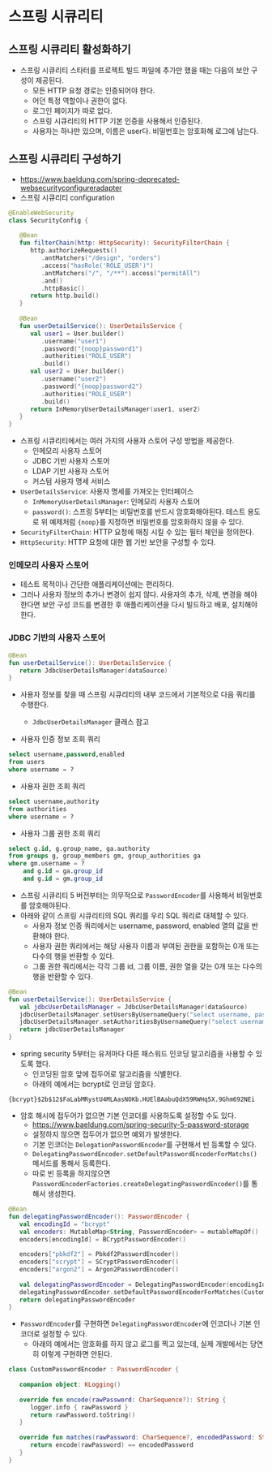 # 스프링 시큐리티

## 스프링 시큐리티 활성화하기

- 스프링 시큐리티 스타터를 프로젝트 빌드 파일에 추가만 했을 때는 다음의 보안 구성이 제공된다.
	- 모든 HTTP 요청 경로는 인증되어야 한다.
	- 어던 특정 역할이나 권한이 없다.
	- 로그인 페이지가 따로 없다.
	- 스프링 시큐리티의 HTTP 기본 인증을 사용해서 인증된다.
	- 사용자는 하나만 있으며, 이름은 user다. 비밀번호는 암호화해 로그에 남는다.

## 스프링 시큐리티 구성하기

- https://www.baeldung.com/spring-deprecated-websecurityconfigureradapter
- 스프링 시큐리티 configuration

```kotlin
@EnableWebSecurity  
class SecurityConfig {  
  
   @Bean  
   fun filterChain(http: HttpSecurity): SecurityFilterChain {  
      http.authorizeRequests()  
         .antMatchers("/design", "orders")  
         .access("hasRole('ROLE_USER')")  
         .antMatchers("/", "/**").access("permitAll")  
         .and()  
         .httpBasic()  
      return http.build()  
   }  
  
   @Bean  
   fun userDetailService(): UserDetailsService {  
      val user1 = User.builder()  
         .username("user1")  
         .password("{noop}password1")  
         .authorities("ROLE_USER")  
         .build()  
      val user2 = User.builder()  
         .username("user2")  
         .password("{noop}password2")  
         .authorities("ROLE_USER")  
         .build()  
      return InMemoryUserDetailsManager(user1, user2)  
   }  
}
```

- 스프링 시큐리티에서는 여러 가지의 사용자 스토어 구성 방법을 제공한다.
	- 인메모리 사용자 스토어
	- JDBC 기반 사용자 스토어
	- LDAP 기반 사용자 스토어
	- 커스텀 사용자 명세 서비스
- `UserDetailsService`: 사용자 명세를 가져오는 인터페이스
	- `InMemoryUserDetailsManager`: 인메모리 사용자 스토어
	- `password()`: 스프링 5부터는 비밀번호를 반드시 암호화해야된다. 테스트 용도로 위 예제처럼 `{noop}`를 지정하면 비밀번호를 암호화하지 않을 수 있다.
- `SecurityFilterChain`: HTTP 요청에 매칭 시킬 수 있는 필터 체인을 정의한다.
- `HttpSecurity`: HTTP 요청에 대한 웹 기반 보안을 구성할 수 있다.

### 인메모리 사용자 스토어

- 테스트 목적이나 간단한 애플리케이션에는 편리하다.
- 그러나 사용자 정보의 추가나 변경이 쉽지 않다. 사용자의 추가, 삭제, 변경을 해야 한다면 보안 구성 코드를 변경한 후 애플리케이션을 다시 빌드하고 배포, 설치해야 한다.

### JDBC 기반의 사용자 스토어

```kotlin
@Bean  
fun userDetailService(): UserDetailsService {  
   return JdbcUserDetailsManager(dataSource)  
}
```

- 사용자 정보를 찾을 때 스프링 시큐리티의 내부 코드에서 기본적으로 다음 쿼리를 수행한다.
	- `JdbcUserDetailsManager` 클래스 참고

- 사용자 인증 정보 조회 쿼리

```sql
select username,password,enabled 
from users 
where username = ?
```

- 사용자 권한 조회 쿼리

```sql
select username,authority 
from authorities 
where username = ?
```

- 사용자 그룹 권한 조회 쿼리

```sql
select g.id, g.group_name, ga.authority 
from groups g, group_members gm, group_authorities ga 
where gm.username = ? 
	and g.id = ga.group_id 
	and g.id = gm.group_id
```

- 스프링 시큐리티 5 버전부터는 의무적으로 `PasswordEncoder`를 사용해서 비밀번호를 암호해야된다.
- 아래와 같이 스프링 시큐리티의 SQL 쿼리를 우리 SQL 쿼리로 대체할 수 있다.
	- 사용자 정보 인증 쿼리에서는 username, password, enabled 열의 값을 반환해야 한다.
	- 사용자 권한 쿼리에서는 해당 사용자 이름과 부여된 권한을 포함하는 0개 또는 다수의 행을 반환할 수 있다.
	- 그룹 권한 쿼리에서는 각각 그룹 id, 그룹 이름, 권한 열을 갖는 0개 또는 다수의 행을 반환할 수 있다.

```kotlin
@Bean  
fun userDetailService(): UserDetailsService {  
   val jdbcUserDetailsManager = JdbcUserDetailsManager(dataSource)  
   jdbcUserDetailsManager.setUsersByUsernameQuery("select username, password, enabled from users where username=?")  
   jdbcUserDetailsManager.setAuthoritiesByUsernameQuery("select username, authority from authorities where username=?")  
   return jdbcUserDetailsManager  
}
```

- spring security 5부터는 유저마다 다른 패스워드 인코딩 알고리즘을 사용할 수 있도록 했다.
	- 인코딩된 암호 앞에 접두어로 알고리즘을 식별한다.
	- 아래의 예에서는 bcrypt로 인코딩 암호다.

```
{bcrypt}$2b$12$FaLabMRystU4MLAasNOKb.HUElBAabuQdX59RWHq5X.9Ghm692NEi
```

- 암호 해시에 접두어가 없으면 기본 인코더를 사용하도록 설정할 수도 있다.
	- https://www.baeldung.com/spring-security-5-password-storage
	- 설정하지 않으면 접두어가 없으면 예외가 발생한다.
	- 기본 인코더는 `DelegationPasswordEncoder`를 구현해서 빈 등록할 수 있다.
	- `DelegatingPasswordEncoder.setDefaultPasswordEncoderForMatchs()` 메서드를 통해서 등록한다.
	- 따로 빈 등록을 하지않으면 `PasswordEncoderFactories.createDelegatingPasswordEncoder()`를 통해서 생성한다.

```kotlin
@Bean  
fun delegatingPasswordEncoder(): PasswordEncoder {  
   val encodingId = "bcrypt"  
   val encoders: MutableMap<String, PasswordEncoder> = mutableMapOf()  
   encoders[encodingId] = BCryptPasswordEncoder()  
  
   encoders["pbkdf2"] = Pbkdf2PasswordEncoder()  
   encoders["scrypt"] = SCryptPasswordEncoder()  
   encoders["argon2"] = Argon2PasswordEncoder()  
  
   val delegatingPasswordEncoder = DelegatingPasswordEncoder(encodingId, encoders)  
   delegatingPasswordEncoder.setDefaultPasswordEncoderForMatches(CustomPasswordEncoder())  
   return delegatingPasswordEncoder  
}
```

- `PasswordEncoder`를 구현하면 `DelegatingPasswordEncoder`에 인코더나 기본 인코더로 설정할 수 있다.
	- 아래의 예에서는 암호화를 하지 않고 로그를 찍고 있는데, 실제 개발에서는 당연히 이렇게 구현하면 안된다.

```kotlin
class CustomPasswordEncoder : PasswordEncoder {  
  
   companion object: KLogging()  
  
   override fun encode(rawPassword: CharSequence?): String {  
      logger.info { rawPassword }  
      return rawPassword.toString()  
   }  
  
   override fun matches(rawPassword: CharSequence?, encodedPassword: String?): Boolean {  
      return encode(rawPassword) == encodedPassword  
   }  
}
```
